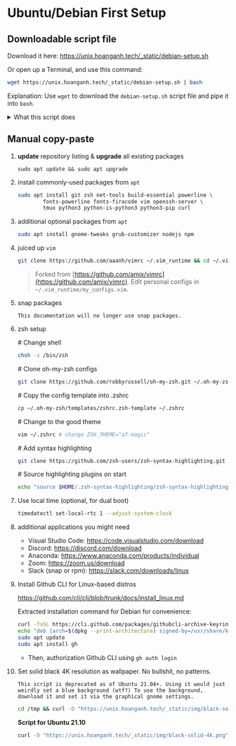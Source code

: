 # Ubuntu/Debian First Setup

## Downloadable script file

Download it here: https://unix.hoanganh.tech/_static/debian-setup.sh

Or open up a Terminal, and use this command:

```bash
wget https://unix.hoanganh.tech/_static/debian-setup.sh | bash
```

Explanation: Use `wget` to download the `debian-setup.sh` script file and pipe it into `bash`.

<details>
<summary>What this script does</summary>
<ul>
<li>Use apt to update and upgrade</li>
<li>Install commonly-used packages: git zsh net-tools build-essential powerline fonts-powerline fonts-firacode vim openssh-server tmux python3 python-is-python3 python3-pip curl</li>
<li>Setup and configure zsh, oh-my-zsh, zsh highlighting, zsh theme</li>
</ul>
</details>

## Manual copy-paste

1. **update** repository listing & **upgrade** all existing packages

    ```shell
    sudo apt update && sudo apt upgrade
    ```

1. install commonly-used packages from `apt`

    ```zsh
    sudo apt install git zsh net-tools build-essential powerline \
            fonts-powerline fonts-firacode vim openssh-server \
            tmux python3 python-is-python3 python3-pip curl
    ```

1. additional optional packages from `apt`

    ```zsh
    sudo apt install gnome-tweaks grub-customizer nodejs npm
    ```

1. juiced up `vim`

    ```zsh
    git clone https://github.com/aaanh/vimrc ~/.vim_runtime && cd ~/.vim_runtime && ./install_awesome_vimrc.sh
    ```

    > Forked from [https://github.com/amix/vimrc](https://github.com/amix/vimrc). Edit personal configs in `~/.vim_runtime/my_configs.vim`.

1. snap packages

    ```{warning}
    This documentation will no longer use snap packages.
    ```

1. zsh setup

    \# Change shell

    ```zsh
    chsh -s /bin/zsh
    ```

    \# Clone oh-my-zsh configs

    ```zsh
    git clone https://github.com/robbyrussell/oh-my-zsh.git ~/.oh-my-zsh
    ```

    \# Copy the config template into .zshrc

    ```zsh
    cp ~/.oh-my-zsh/templates/zshrc.zsh-template ~/.zshrc
    ```

    \# Change to the good theme

    ```zsh
    vim ~/.zshrc # change ZSH_THEME="af-magic"
    ```

    \# Add syntax highlighting

    ```zsh
    git clone https://github.com/zsh-users/zsh-syntax-highlighting.git "$HOME/.zsh-syntax-highlighting" --depth 1
    ```

    \# Source highlighting plugins on start

    ```zsh
    echo "source $HOME/.zsh-syntax-highlighting/zsh-syntax-highlighting.zsh" >> "$HOME/.zshrc"
    ```

1. Use local time (optional, for dual boot)

    ```zsh
    timedatectl set-local-rtc 1 --adjust-system-clock
    ```

1. additional applications you might need

    - Visual Studio Code: https://code.visualstudio.com/download
    - Discord: https://discord.com/download
    - Anaconda: https://www.anaconda.com/products/individual
    - Zoom: https://zoom.us/download
    - Slack (snap or rpm): https://slack.com/downloads/linux

1. Install Github CLI for Linux-based distros

    <https://github.com/cli/cli/blob/trunk/docs/install_linux.md>

    Extracted installation command for Debian for convenience:

    ```zsh
    curl -fsSL https://cli.github.com/packages/githubcli-archive-keyring.gpg | sudo dd of=/usr/share/keyrings/githubcli-archive-keyring.gpg
    echo "deb [arch=$(dpkg --print-architecture) signed-by=/usr/share/keyrings/githubcli-archive-keyring.gpg] https://cli.github.com/packages stable main" | sudo tee /etc/apt/sources.list.d/github-cli.list > /dev/null
    sudo apt update
    sudo apt install gh
    ```

    - Then, authorization Github CLI using `gh auth login`

1. Set solid black 4K resolution as wallpaper. No bullshit, no patterns.

    ```{note}
    This script is deprecated as of Ubuntu 21.04+. Using it would just weirdly set a blue background (wtf?) To use the background, download it and set it via the graphical gnome settings.
    ```

    ```zsh
    cd /tmp && curl -O "https://unix.hoanganh.tech/_static/img/black-solid-4k.png" && gsettings set org.gnome.desktop.background picture-uri './black-solid-4k.png'
    ```

    **Script for Ubuntu 21.10**

    ```zsh
    curl -O "https://unix.hoanganh.tech/_static/img/black-solid-4k.png"
    ```
